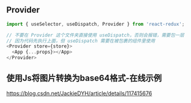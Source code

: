 ## Provider

```js
import { useSelector, useDispatch, Provider } from 'react-redux';

// 不要在 Provider 这个文件夹直接使用 useDispatch，否则会报错，需要包一层
// 因为代码先执行上面，但 useDispatch 需要在被包裹的组件里使用
<Provider store={store}>
  <App {...props}></App>
</Provider>
```

## 使用Js将图片转换为base64格式-在线示例

https://blog.csdn.net/JackieDYH/article/details/117415676